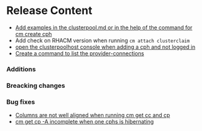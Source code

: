 [comment]: # ( Copyright Contributors to the Open Cluster Management project )
# Release Content

- [Add examples in the clusterpool.md or in the help of the command for cm create cph](https://github.com/open-cluster-management/cm-cli/issues/59)
- Add check on RHACM version when running `cm attach clusterclaim`
- [open the clusterpoolhost console when adding a cph and not logged in](https://github.com/open-cluster-management/cm-cli/issues/55)
- [Create a command to list the provider-connections](https://github.com/open-cluster-management/cm-cli/issues/42)

### Additions

### Breacking changes
### Bug fixes
- [Columns are not well aligned when running cm get cc and cp](https://github.com/open-cluster-management/cm-cli/issues/58)
- [cm get cp -A incomplete when one cphs is hibernating](https://github.com/open-cluster-management/cm-cli/issues/57)
